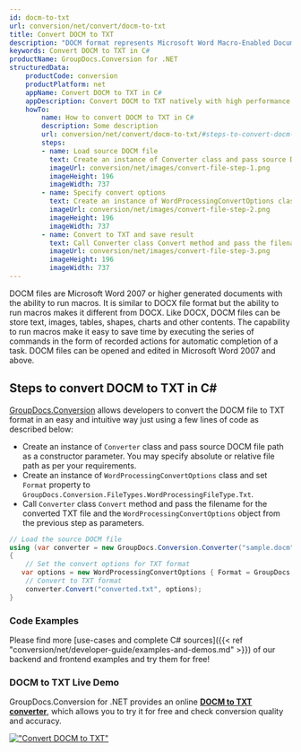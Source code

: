 ```yaml
---
id: docm-to-txt
url: conversion/net/convert/docm-to-txt
title: Convert DOCM to TXT
description: "DOCM format represents Microsoft Word Macro-Enabled Document with .docm extension. Learn how to convert DOCM to TXT file programmatically in C# language using GroupDocs.Conversion for .NET library."
keywords: Convert DOCM to TXT in C#
productName: GroupDocs.Conversion for .NET
structuredData:
    productCode: conversion
    productPlatform: net
    appName: Convert DOCM to TXT in C#
    appDescription: Convert DOCM to TXT natively with high performance using C# language and server side GroupDocs.Conversion for .NET APIs, without the use of any software like Microsoft or Open Office.
    howTo:
        name: How to convert DOCM to TXT in C# 
        description: Some description
        url: conversion/net/convert/docm-to-txt/#steps-to-convert-docm-to-txt-in-c
        steps:
        - name: Load source DOCM file 
          text: Create an instance of Converter class and pass source DOCM file path as a constructor parameter. You may specify absolute or relative file path as per your requirements. 
          imageUrl: conversion/net/images/convert-file-step-1.png
          imageHeight: 196
          imageWidth: 737
        - name: Specify convert options 
          text: Create an instance of WordProcessingConvertOptions class.
          imageUrl: conversion/net/images/convert-file-step-2.png
          imageHeight: 196
          imageWidth: 737
        - name: Convert to TXT and save result 
          text: Call Converter class Convert method and pass the filename for the converted HTML file and the WordProcessingConvertOptions object from the previous step as parameters.
          imageUrl: conversion/net/images/convert-file-step-3.png
          imageHeight: 196
          imageWidth: 737
---
```


DOCM files are Microsoft Word 2007 or higher generated documents with the ability to run macros. It is similar to DOCX file format but the ability to run macros makes it different from DOCX. Like DOCX, DOCM files can be store text, images, tables, shapes, charts and other contents. The capability to run macros make it easy to save time by executing the series of commands in the form of recorded actions for automatic completion of a task. DOCM files can be opened and edited in Microsoft Word 2007 and above.

## Steps to convert DOCM to TXT in C#

[GroupDocs.Conversion](https://products.groupdocs.com/conversion/net) allows developers to convert the DOCM file to TXT format in an easy and intuitive way just using a few lines of code as described below:

* Create an instance of `Converter` class and pass source DOCM file path as a constructor parameter. You may specify absolute or relative file path as per your requirements. 
* Create an instance of `WordProcessingConvertOptions` class and set `Format` property to `GroupDocs.Conversion.FileTypes.WordProcessingFileType.Txt`.
* Call `Converter` class `Convert` method and pass the filename for the converted TXT file and the `WordProcessingConvertOptions` object from the previous step as parameters.

```csharp
// Load the source DOCM file
using (var converter = new GroupDocs.Conversion.Converter("sample.docm"))
{
    // Set the convert options for TXT format
   var options = new WordProcessingConvertOptions { Format = GroupDocs.Conversion.FileTypes.WordProcessingFileType.Txt };
    // Convert to TXT format
    converter.Convert("converted.txt", options);
}
```

### Code Examples

Please find more [use-cases and complete C# sources]({{< ref "conversion/net/developer-guide/examples-and-demos.md" >}}) of our backend and frontend examples and try them for free!

### DOCM to TXT Live Demo

GroupDocs.Conversion for .NET provides an online [**DOCM to TXT converter**](https://products.groupdocs.app/conversion/docm-to-txt), which allows you to try it for free and check conversion quality and accuracy.

[!["Convert DOCM to TXT"](conversion/net/images/convert-to-txt/convert-docm-to-txt.png)](https://products.groupdocs.app/conversion/docm-to-txt)